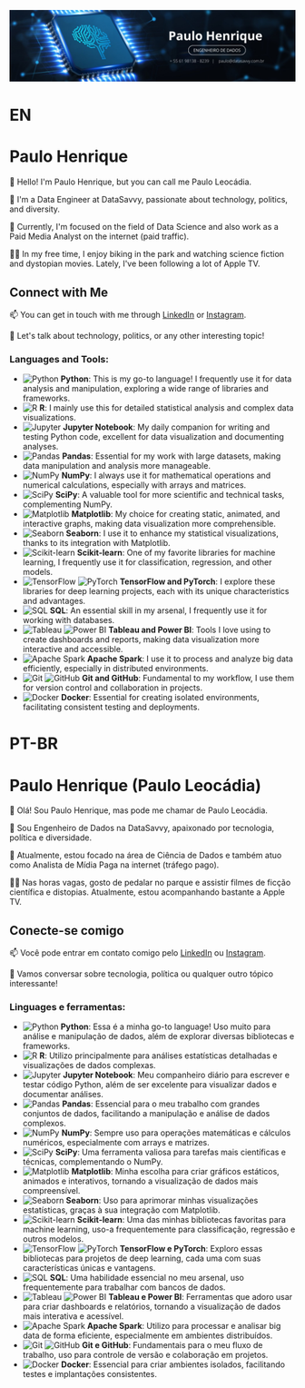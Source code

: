 ![A imagem mostra um banner com o Nome Paulo Henrique logo abaixo um retangulo com a escrita Engenheiro de dados, na linha de baixo contato por email e telefone,+55619813888239 e contato@pauloleocadia.com.br na lateral da esquerda tem um micropossessador e seus ciricuitos criam um efeito na imagem](img/1689820650751.jpeg "Banner de descrição Paulo Leocádia")

# EN

# Paulo Henrique

👋 Hello! I'm Paulo Henrique, but you can call me Paulo Leocádia.

🚀 I'm a Data Engineer at DataSavvy, passionate about technology, politics, and diversity.

💼 Currently, I'm focused on the field of Data Science and also work as a Paid Media Analyst on the internet (paid traffic).

🚴‍♂️ In my free time, I enjoy biking in the park and watching science fiction and dystopian movies. Lately, I've been following a lot of Apple TV.

## Connect with Me

📫 You can get in touch with me through [LinkedIn](https://www.linkedin.com/in/pauloleocadia/) or [Instagram](https://www.instagram.com/pauloleocadia/).

🎯 Let's talk about technology, politics, or any other interesting topic!

### Languages and Tools:

- ![Python](https://img.shields.io/badge/-Python-3776AB?style=flat-square&logo=Python&logoColor=white) **Python**: This is my go-to language! I frequently use it for data analysis and manipulation, exploring a wide range of libraries and frameworks.
- ![R](https://img.shields.io/badge/-R-276DC3?style=flat-square&logo=R&logoColor=white) **R**: I mainly use this for detailed statistical analysis and complex data visualizations.
- ![Jupyter](https://img.shields.io/badge/-Jupyter-F37626?style=flat-square&logo=Jupyter&logoColor=white) **Jupyter Notebook**: My daily companion for writing and testing Python code, excellent for data visualization and documenting analyses.
- ![Pandas](https://img.shields.io/badge/-Pandas-150458?style=flat-square&logo=Pandas&logoColor=white) **Pandas**: Essential for my work with large datasets, making data manipulation and analysis more manageable.
- ![NumPy](https://img.shields.io/badge/-NumPy-013243?style=flat-square&logo=NumPy&logoColor=white) **NumPy**: I always use it for mathematical operations and numerical calculations, especially with arrays and matrices.
- ![SciPy](https://img.shields.io/badge/-SciPy-8CAAE6?style=flat-square&logo=SciPy&logoColor=white) **SciPy**: A valuable tool for more scientific and technical tasks, complementing NumPy.
- ![Matplotlib](https://img.shields.io/badge/-Matplotlib-267F99?style=flat-square&logo=Matplotlib&logoColor=white) **Matplotlib**: My choice for creating static, animated, and interactive graphs, making data visualization more comprehensible.
- ![Seaborn](https://img.shields.io/badge/-Seaborn-76ABDF?style=flat-square&logo=Seaborn&logoColor=white) **Seaborn**: I use it to enhance my statistical visualizations, thanks to its integration with Matplotlib.
- ![Scikit-learn](https://img.shields.io/badge/-Scikit_learn-F7931E?style=flat-square&logo=scikit-learn&logoColor=white) **Scikit-learn**: One of my favorite libraries for machine learning, I frequently use it for classification, regression, and other models.
- ![TensorFlow](https://img.shields.io/badge/-TensorFlow-FF6F00?style=flat-square&logo=TensorFlow&logoColor=white) ![PyTorch](https://img.shields.io/badge/-PyTorch-EE4C2C?style=flat-square&logo=PyTorch&logoColor=white) **TensorFlow and PyTorch**: I explore these libraries for deep learning projects, each with its unique characteristics and advantages.
- ![SQL](https://img.shields.io/badge/-SQL-4479A1?style=flat-square&logo=MySQL&logoColor=white) **SQL**: An essential skill in my arsenal, I frequently use it for working with databases.
- ![Tableau](https://img.shields.io/badge/-Tableau-E97627?style=flat-square&logo=Tableau&logoColor=white) ![Power BI](https://img.shields.io/badge/-Power_BI-F2C811?style=flat-square&logo=Power-BI&logoColor=white) **Tableau and Power BI**: Tools I love using to create dashboards and reports, making data visualization more interactive and accessible.
- ![Apache Spark](https://img.shields.io/badge/-Apache_Spark-E25A1C?style=flat-square&logo=Apache-Spark&logoColor=white) **Apache Spark**: I use it to process and analyze big data efficiently, especially in distributed environments.
- ![Git](https://img.shields.io/badge/-Git-F05032?style=flat-square&logo=Git&logoColor=white) ![GitHub](https://img.shields.io/badge/-GitHub-181717?style=flat-square&logo=GitHub&logoColor=white) **Git and GitHub**: Fundamental to my workflow, I use them for version control and collaboration in projects.
- ![Docker](https://img.shields.io/badge/-Docker-2496ED?style=flat-square&logo=Docker&logoColor=white) **Docker**: Essential for creating isolated environments, facilitating consistent testing and deployments.


# PT-BR

# Paulo Henrique (Paulo Leocádia)

👋 Olá! Sou Paulo Henrique, mas pode me chamar de Paulo Leocádia.

🚀 Sou Engenheiro de Dados na DataSavvy, apaixonado por tecnologia, política e diversidade.

💼 Atualmente, estou focado na área de Ciência de Dados e também atuo como Analista de Mídia Paga na internet (tráfego pago).

🚴‍♂️ Nas horas vagas, gosto de pedalar no parque e assistir filmes de ficção científica e distopias. Atualmente, estou acompanhando bastante a Apple TV.

## Conecte-se comigo

📫 Você pode entrar em contato comigo pelo [LinkedIn](https://www.linkedin.com/in/pauloleocadia/) ou [Instagram](https://www.instagram.com/pauloleocadia/).

🎯 Vamos conversar sobre tecnologia, política ou qualquer outro tópico interessante!


### Linguages e ferramentas:

- ![Python](https://img.shields.io/badge/-Python-3776AB?style=flat-square&logo=Python&logoColor=white) **Python**: Essa é a minha go-to language! Uso muito para análise e manipulação de dados, além de explorar diversas bibliotecas e frameworks.
- ![R](https://img.shields.io/badge/-R-276DC3?style=flat-square&logo=R&logoColor=white) **R**: Utilizo principalmente para análises estatísticas detalhadas e visualizações de dados complexas.
- ![Jupyter](https://img.shields.io/badge/-Jupyter-F37626?style=flat-square&logo=Jupyter&logoColor=white) **Jupyter Notebook**: Meu companheiro diário para escrever e testar código Python, além de ser excelente para visualizar dados e documentar análises.
- ![Pandas](https://img.shields.io/badge/-Pandas-150458?style=flat-square&logo=Pandas&logoColor=white) **Pandas**: Essencial para o meu trabalho com grandes conjuntos de dados, facilitando a manipulação e análise de dados complexos.
- ![NumPy](https://img.shields.io/badge/-NumPy-013243?style=flat-square&logo=NumPy&logoColor=white) **NumPy**: Sempre uso para operações matemáticas e cálculos numéricos, especialmente com arrays e matrizes.
- ![SciPy](https://img.shields.io/badge/-SciPy-8CAAE6?style=flat-square&logo=SciPy&logoColor=white) **SciPy**: Uma ferramenta valiosa para tarefas mais científicas e técnicas, complementando o NumPy.
- ![Matplotlib](https://img.shields.io/badge/-Matplotlib-267F99?style=flat-square&logo=Matplotlib&logoColor=white) **Matplotlib**: Minha escolha para criar gráficos estáticos, animados e interativos, tornando a visualização de dados mais compreensível.
- ![Seaborn](https://img.shields.io/badge/-Seaborn-76ABDF?style=flat-square&logo=Seaborn&logoColor=white) **Seaborn**: Uso para aprimorar minhas visualizações estatísticas, graças à sua integração com Matplotlib.
- ![Scikit-learn](https://img.shields.io/badge/-Scikit_learn-F7931E?style=flat-square&logo=scikit-learn&logoColor=white) **Scikit-learn**: Uma das minhas bibliotecas favoritas para machine learning, uso-a frequentemente para classificação, regressão e outros modelos.
- ![TensorFlow](https://img.shields.io/badge/-TensorFlow-FF6F00?style=flat-square&logo=TensorFlow&logoColor=white) ![PyTorch](https://img.shields.io/badge/-PyTorch-EE4C2C?style=flat-square&logo=PyTorch&logoColor=white) **TensorFlow e PyTorch**: Exploro essas bibliotecas para projetos de deep learning, cada uma com suas características únicas e vantagens.
- ![SQL](https://img.shields.io/badge/-SQL-4479A1?style=flat-square&logo=MySQL&logoColor=white) **SQL**: Uma habilidade essencial no meu arsenal, uso frequentemente para trabalhar com bancos de dados.
- ![Tableau](https://img.shields.io/badge/-Tableau-E97627?style=flat-square&logo=Tableau&logoColor=white) ![Power BI](https://img.shields.io/badge/-Power_BI-F2C811?style=flat-square&logo=Power-BI&logoColor=white) **Tableau e Power BI**: Ferramentas que adoro usar para criar dashboards e relatórios, tornando a visualização de dados mais interativa e acessível.
- ![Apache Spark](https://img.shields.io/badge/-Apache_Spark-E25A1C?style=flat-square&logo=Apache-Spark&logoColor=white) **Apache Spark**: Utilizo para processar e analisar big data de forma eficiente, especialmente em ambientes distribuídos.
- ![Git](https://img.shields.io/badge/-Git-F05032?style=flat-square&logo=Git&logoColor=white) ![GitHub](https://img.shields.io/badge/-GitHub-181717?style=flat-square&logo=GitHub&logoColor=white) **Git e GitHub**: Fundamentais para o meu fluxo de trabalho, uso para controle de versão e colaboração em projetos.
- ![Docker](https://img.shields.io/badge/-Docker-2496ED?style=flat-square&logo=Docker&logoColor=white) **Docker**: Essencial para criar ambientes isolados, facilitando testes e implantações consistentes.




